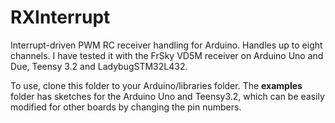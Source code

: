 # RXInterrupt

Interrupt-driven PWM RC receiver handling for Arduino.  Handles up to eight
channels. I have tested it with the FrSky VD5M receiver on Arduino Uno and Due,
Teensy 3.2 and LadybugSTM32L432.

To use, clone this folder to your Arduino/libraries folder.  The <b>examples</b> folder has sketches
for the Arduino Uno and Teensy3.2, which can be easily modified for other boards by changing the pin
numbers.
